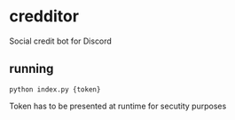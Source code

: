 # credditor
Social credit bot for Discord

## running

`python index.py {token}`

Token has to be presented at runtime for secutity purposes
